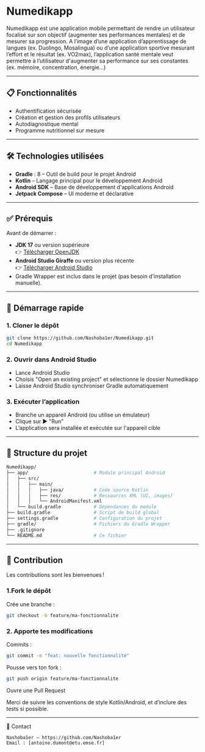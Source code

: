 # Numedikapp

Numedikapp est une application mobile permettant de rendre un utilisateur focalisé sur son objectif (augmenter ses performances mentales) et de mesurer sa progression. 
A l’image d’une application d’apprentissage de langues (ex. Duolingo, Mosalingua) ou d’une application sportive mesurant l’effort et le résultat (ex. VO2max), 
l’application santé mentale veut permettre à l’utilisateur d'augmenter sa performance sur ses constantes (ex. mémoire, concentration, énergie…)

---

## 📋 Fonctionnalités

- Authentification sécurisée
- Création et gestion des profils utilisateurs
- Autodiagnostique mental
- Programme nutritionnel sur mesure

---

## 🛠️ Technologies utilisées

- **Gradle** : 8 – Outil de build pour le projet Android
- **Kotlin** – Langage principal pour le développement Android
- **Android SDK** – Base de développement d'applications Android
- **Jetpack Compose** – UI moderne et déclarative

---

## ✅ Prérequis

Avant de démarrer :

- **JDK 17** ou version supérieure  
  👉 [Télécharger OpenJDK](https://adoptium.net/)
- **Android Studio Giraffe** ou version plus récente  
  👉 [Télécharger Android Studio](https://developer.android.com/studio)
- Gradle Wrapper est inclus dans le projet (pas besoin d'installation manuelle).

---

## 🚀 Démarrage rapide

### 1. Cloner le dépôt

```bash
git clone https://github.com/Nashoba1er/Numedikapp.git
cd Numedikapp
```

### 2. Ouvrir dans Android Studio

- Lance Android Studio
- Choisis "Open an existing project" et sélectionne le dossier Numedikapp
- Laisse Android Studio synchroniser Gradle automatiquement

### 3. Exécuter l’application

- Branche un appareil Android (ou utilise un émulateur)
- Clique sur ▶️ "Run"
- L’application sera installée et exécutée sur l'appareil cible

--- 

## 📁 Structure du projet

```bash
Numedikapp/
├── app/                        # Module principal Android
│   ├── src/
│   │   ├── main/
│   │   │   ├── java/           # Code source Kotlin
│   │   │   ├── res/            # Ressources XML (UI, images)
│   │   │   └── AndroidManifest.xml
│   └── build.gradle            # Dépendances du module
├── build.gradle                # Script de build global
├── settings.gradle             # Configuration du projet
├── gradle/                     # Fichiers du Gradle Wrapper
├── .gitignore
└── README.md                   # Ce fichier
```

---

## 🤝 Contribution

Les contributions sont les bienvenues !

### 1.Fork le dépôt
Crée une branche :
```bash
git checkout -b feature/ma-fonctionnalite
```

### 2. Apporte tes modifications
Commits :
```bash
git commit -m "feat: nouvelle fonctionnalité"
```
    
Pousse vers ton fork :
```bash
git push origin feature/ma-fonctionnalite
```

Ouvre une Pull Request

Merci de suivre les conventions de style Kotlin/Android, et d’inclure des tests si possible.

--- 

👤 Contact

    Nashoba1er – https://github.com/Nashoba1er
    Email : [antoine.dumont@etu.emse.fr]
